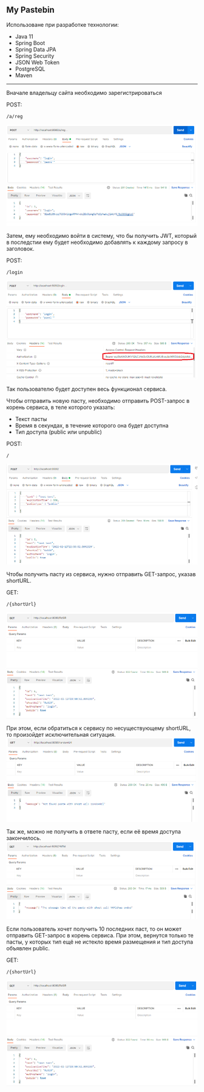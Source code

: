 ## My Pastebin

Использоване при разработке технологии:

- Java 11
- Spring Boot
- Spring Data JPA
- Spring Security
- JSON Web Token
- PostgreSQL
- Maven

***

Вначале владельцу сайта необходимо зарегистрироваться

POST: 
```
/a/reg
```
![](images/1.png)

Затем, ему необходимо войти в систему, что бы получить JWT, который в последстии ему будет необходимо добавлять к каждому запросу в заголовок.

POST: 
```
/login
```
![](images/2.png)

Так пользователю будет доступен весь функционал сервиса.

Чтобы отправить новую пасту, необходимо отправить POST-запрос в корень сервиса, в теле которого указать:
- Текст пасты
- Время в секундах, в течение которого она будет доступна
- Тип доступа (public или unpublic)

POST: 
```
/
```
![](images/3.png)

Чтобы получить пасту из сервиса, нужно отправить GET-запрос, указав shortURL.

GET: 
```
/{shortUrl}
```
![](images/4.png)

При этом, если обратиться к сервису по несуществующему shortURL, то произойдет исключительная ситуация. 
![](images/5.png)

Так же, можно не получить в ответе пасту, если её время доступа закончилось.
![](images/6.png)

Если пользователь хочет получить 10 последних паст, то он может отправить GET-запрос в корень сервиса. При этом, вернутся только те пасты, у которых тип ещё не истекло время размещения и тип доступа объявлен public.

GET: 
```
/{shortUrl}
```
![](images/4.png)

